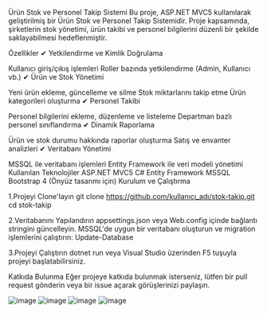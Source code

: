 Ürün Stok ve Personel Takip Sistemi
Bu proje, ASP.NET MVC5 kullanılarak geliştirilmiş bir Ürün Stok ve Personel Takip Sistemidir. Proje kapsamında, şirketlerin stok yönetimi, ürün takibi ve personel bilgilerini düzenli bir şekilde saklayabilmesi hedeflenmiştir.

Özellikler
✔ Yetkilendirme ve Kimlik Doğrulama

Kullanıcı giriş/çıkış işlemleri
Roller bazında yetkilendirme (Admin, Kullanıcı vb.)
✔ Ürün ve Stok Yönetimi

Yeni ürün ekleme, güncelleme ve silme
Stok miktarlarını takip etme
Ürün kategorileri oluşturma
✔ Personel Takibi

Personel bilgilerini ekleme, düzenleme ve listeleme
Departman bazlı personel sınıflandırma
✔ Dinamik Raporlama

Ürün ve stok durumu hakkında raporlar oluşturma
Satış ve envanter analizleri
✔ Veritabanı Yönetimi

MSSQL ile veritabanı işlemleri
Entity Framework ile veri modeli yönetimi
Kullanılan Teknolojiler
ASP.NET MVC5
C#
Entity Framework
MSSQL
Bootstrap 4 (Önyüz tasarımı için)
Kurulum ve Çalıştırma

1.Projeyi Clone'layın
git clone https://github.com/kullanıcı_adı/stok-takip.git
cd stok-takip

2.Veritabanını Yapılandırın
appsettings.json veya Web.config içinde bağlantı stringini güncelleyin.
MSSQL'de uygun bir veritabanı oluşturun ve migration işlemlerini çalıştırın:
Update-Database

3.Projeyi Çalıştırın
dotnet run
veya Visual Studio üzerinden F5 tuşuyla projeyi başlatabilirsiniz.

Katkıda Bulunma
Eğer projeye katkıda bulunmak isterseniz, lütfen bir pull request gönderin veya bir issue açarak görüşlerinizi paylaşın.

![image](https://github.com/user-attachments/assets/33bf0f79-2c1b-425b-8d6d-bbfe801b0320)
![image](https://github.com/user-attachments/assets/637ff3f8-a7a0-4fb6-90ef-5fc0433bd1d6)
![image](https://github.com/user-attachments/assets/8202260b-a2e6-4658-b9fd-76b856441768)
![image](https://github.com/user-attachments/assets/d276edc0-91c8-4e44-9008-7192a4aafabe)




